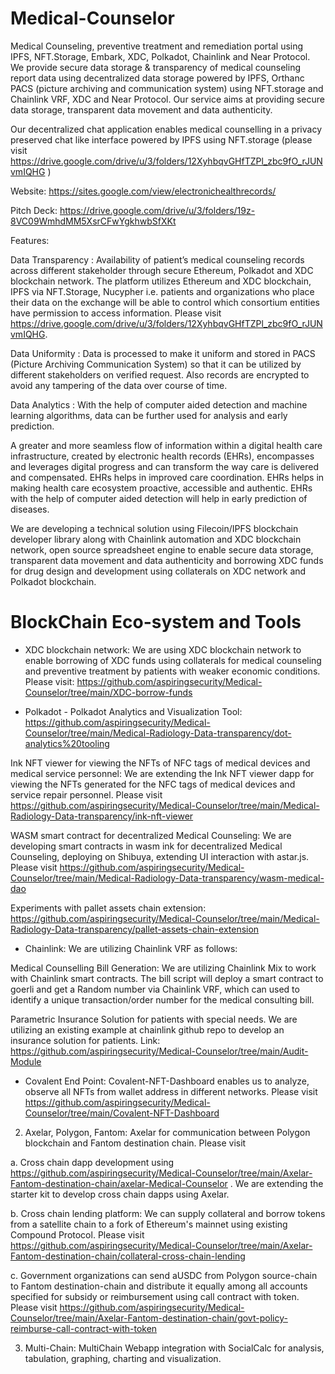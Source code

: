 # Medical-Counselor
Medical Counseling, preventive treatment and remediation portal using IPFS, NFT.Storage, Embark, XDC, Polkadot, Chainlink and Near Protocol. We provide secure data storage & transparency of medical counseling report data using decentralized data storage powered by IPFS, Orthanc PACS (picture archiving and communication system) using NFT.storage and Chainlink VRF, XDC and Near Protocol. Our service aims at providing secure data storage, transparent data movement and data authenticity.

Our decentralized chat application enables medical counselling in a privacy preserved chat like interface powered by IPFS using NFT.storage (please visit  https://drive.google.com/drive/u/3/folders/12XyhbqvGHfTZPl_zbc9fO_rJUNvmIQHG )

Website: https://sites.google.com/view/electronichealthrecords/

Pitch Deck: https://drive.google.com/drive/u/3/folders/19z-8VC09WmhdMM5XsrCFwYgkhwbSfXKt


Features:

Data Transparency : Availability of patient’s medical counseling records across different stakeholder through secure Ethereum, Polkadot and XDC blockchain network. The platform utilizes Ethereum and XDC blockchain, IPFS via NFT.Storage, Nucypher i.e. patients and organizations who place their data on the exchange will be able to control which consortium entities have permission to access information. Please visit https://drive.google.com/drive/u/3/folders/12XyhbqvGHfTZPl_zbc9fO_rJUNvmIQHG.

Data Uniformity : Data is processed to make it uniform and stored in PACS (Picture Archiving Communication System) so that it can be utilized by different stakeholders on verified request. Also records are encrypted to avoid any tampering of the data over course of time.

Data Analytics : With the help of computer aided detection and machine learning algorithms, data can be further used for analysis and early prediction.

A greater and more seamless flow of information within a digital health care infrastructure, created by electronic health records (EHRs), encompasses and leverages digital progress and can transform the way care is delivered and compensated. EHRs helps in improved care coordination. EHRs helps in making health care ecosystem proactive, accessible and authentic. EHRs with the help of computer aided detection will help in early prediction of diseases.

We are developing a technical solution using Filecoin/IPFS blockchain developer library along with Chainlink automation and XDC blockchain network, open source spreadsheet engine to enable secure data storage, transparent data movement and data authenticity and borrowing XDC funds for drug design and development using collaterals on XDC network and Polkadot blockchain.


# BlockChain Eco-system and Tools

- XDC blockchain network: We are using XDC blockchain network to enable borrowing of XDC funds using collaterals for medical counseling and preventive treatment by patients with weaker economic conditions. Please visit: https://github.com/aspiringsecurity/Medical-Counselor/tree/main/XDC-borrow-funds

- Polkadot - Polkadot Analytics and Visualization Tool: https://github.com/aspiringsecurity/Medical-Counselor/tree/main/Medical-Radiology-Data-transparency/dot-analytics%20tooling

Ink NFT viewer for viewing the NFTs of NFC tags of medical devices and medical service personnel: We are extending the Ink NFT viewer dapp for viewing the NFTs generated for the NFC tags of medical devices and service repair personnel. Please visit https://github.com/aspiringsecurity/Medical-Counselor/tree/main/Medical-Radiology-Data-transparency/ink-nft-viewer

WASM smart contract for decentralized Medical Counseling: We are developing smart contracts in wasm ink for decentralized Medical Counseling, deploying on Shibuya, extending UI interaction with astar.js. Please visit https://github.com/aspiringsecurity/Medical-Counselor/tree/main/Medical-Radiology-Data-transparency/wasm-medical-dao

Experiments with pallet assets chain extension: https://github.com/aspiringsecurity/Medical-Counselor/tree/main/Medical-Radiology-Data-transparency/pallet-assets-chain-extension

- Chainlink: We are utilizing Chainlink VRF as follows:

Medical Counselling Bill Generation: We are utilizing Chainlink Mix to work with Chainlink smart contracts. The bill script will deploy a smart contract to goerli and get a Random number via Chainlink VRF, which can used to identify a unique transaction/order number for the medical consulting bill.

Parametric Insurance Solution for patients with special needs. We are utilizing an existing example at chainlink github repo to develop an insurance solution for patients. Link: https://github.com/aspiringsecurity/Medical-Counselor/tree/main/Audit-Module


- Covalent End Point: Covalent-NFT-Dashboard enables us to analyze, observe all NFTs from wallet address in different networks. Please visit https://github.com/aspiringsecurity/Medical-Counselor/tree/main/Covalent-NFT-Dashboard


2.  Axelar, Polygon, Fantom: Axelar for communication between Polygon blockchain and Fantom destination chain. Please visit 

a. Cross chain dapp development using https://github.com/aspiringsecurity/Medical-Counselor/tree/main/Axelar-Fantom-destination-chain/axelar-Medical-Counselor . We are extending the starter kit to develop cross chain dapps using Axelar.

b. Cross chain lending platform: We can supply collateral and borrow tokens from a satellite chain to a fork of Ethereum's mainnet using existing Compound Protocol. Please visit https://github.com/aspiringsecurity/Medical-Counselor/tree/main/Axelar-Fantom-destination-chain/collateral-cross-chain-lending

c. Government organizations can send aUSDC from Polygon source-chain to Fantom destination-chain and distribute it equally among all accounts specified for subsidy or reimbursement using call contract with token. Please visit https://github.com/aspiringsecurity/Medical-Counselor/tree/main/Axelar-Fantom-destination-chain/govt-policy-reimburse-call-contract-with-token

3. Multi-Chain: MultiChain Webapp integration with SocialCalc for analysis, tabulation, graphing, charting and visualization.

